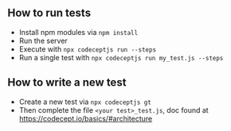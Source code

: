 ## How to run tests

- Install npm modules via `npm install`
- Run the server
- Execute with `npx codeceptjs run --steps`
- Run a single test with `npx codeceptjs run my_test.js --steps`
## How to write a new test

- Create a new test via `npx codeceptjs gt`
- Then complete the file `<your test>_test.js`, doc found at https://codecept.io/basics/#architecture
